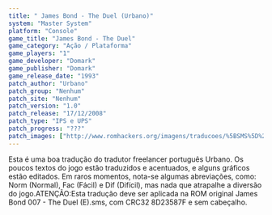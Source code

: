 ```yaml
---
title: " James Bond - The Duel (Urbano)"
system: "Master System"
platform: "Console"
game_title: "James Bond - The Duel"
game_category: "Ação / Plataforma"
game_players: "1"
game_developer: "Domark"
game_publisher: "Domark"
game_release_date: "1993"
patch_author: "Urbano"
patch_group: "Nenhum"
patch_site: "Nenhum"
patch_version: "1.0"
patch_release: "17/12/2008"
patch_type: "IPS e UPS"
patch_progress: "???"
patch_images: ["http://www.romhackers.org/imagens/traducoes/%5BSMS%5D%20James%20Bond%20007%20-%20The%20Duel%20-%20Urbano%20-%201.png","http://www.romhackers.org/imagens/traducoes/%5BSMS%5D%20James%20Bond%20007%20-%20The%20Duel%20-%20Urbano%20-%202.png","http://www.romhackers.org/imagens/traducoes/%5BSMS%5D%20James%20Bond%20007%20-%20The%20Duel%20-%20Urbano%20-%203.png"]
---
```

Esta é uma boa tradução do tradutor freelancer português Urbano. Os poucos textos do jogo estão traduzidos e acentuados, e alguns gráficos estão editados. Em raros momentos, nota-se algumas abreviações, como: Norm (Normal), Fac (Fácil) e Dif (Difícil), mas nada que atrapalhe a diversão do jogo.ATENÇÃO:Esta tradução deve ser aplicada na ROM original James Bond 007 - The Duel (E).sms, com CRC32 8D23587F e sem cabeçalho.